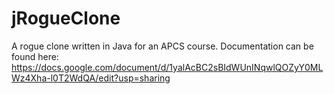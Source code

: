 # jRogueClone
A rogue clone written in Java for an APCS course. Documentation can be found here: https://docs.google.com/document/d/1yalAcBC2sBIdWUnINqwlQOZyY0MLWz4Xha-l0T2WdQA/edit?usp=sharing
